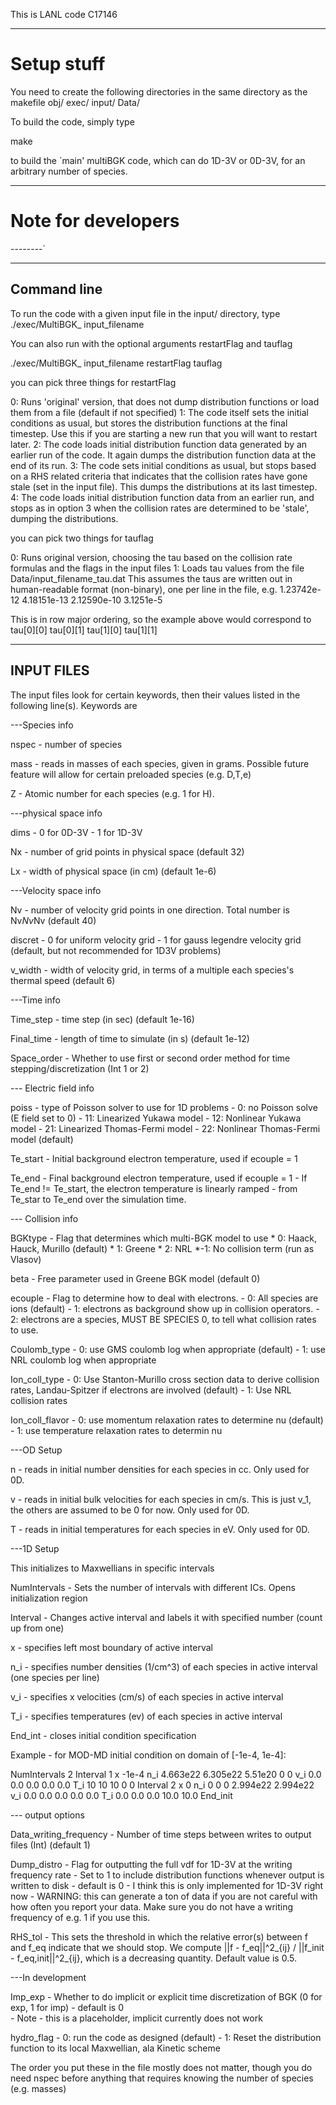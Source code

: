 This is LANL code C17146

-------------------------

# Setup stuff

You need to create the following directories in the same directory as the makefile
obj/
exec/
input/
Data/


To build the code, simply type

make

to build the `main' multiBGK code, which can do 1D-3V or 0D-3V, for an arbitrary number of species.

-------
# Note for developers
--------`


------------
Command line
------------

To run the code with a given input file in the input/ directory, type
./exec/MultiBGK_ input_filename

You can also run with the optional arguments restartFlag and tauflag

./exec/MultiBGK_ input_filename restartFlag tauflag 

you can pick three things for restartFlag

0: Runs 'original' version, that does not dump distribution functions or load them from a file (default if not specified)
1: The code itself sets the initial conditions as usual, but stores the distribution functions at the final timestep. Use this if you are starting a new run that you will want to restart later.
2: The code loads initial distribution function data generated by an earlier run of the code. It again dumps the distribution function data at the end of its run.
3: The code sets initial conditions as usual, but stops based on a RHS related criteria that indicates that the collision rates have gone stale (set in the input file). This dumps the distributions at its last timestep.
4: The code loads initial distribution function data from an earlier run, and stops as in option 3 when the collision rates are determined to be 'stale', dumping the distributions. 

you can pick two things for tauflag

0: Runs original version, choosing the tau based on the collision rate formulas and the flags in the input files
1: Loads tau values from the file Data/input_filename_tau.dat
This assumes the taus are written out in human-readable format (non-binary), one per line in the file, e.g.
1.23742e-12
4.18151e-13
2.12590e-10
3.1251e-5

This is in row major ordering, so the example above would correspond to
tau[0][0]
tau[0][1]
tau[1][0]
tau[1][1]

-----------
INPUT FILES
-----------

The input files look for certain keywords, then their values listed in the following line(s). Keywords are


---Species info

nspec                  - number of species 

mass                   - reads in masses of each species, given in grams. Possible future feature will allow for certain preloaded species (e.g. D,T,e)

Z                      - Atomic number for each species (e.g. 1 for H). 

---physical space info

dims                   - 0 for 0D-3V 
		       - 1 for 1D-3V 

Nx                     - number of grid points in physical space (default 32)

Lx                     - width of physical space (in cm) (default 1e-6)

---Velocity space info

Nv                     - number of velocity grid points in one direction. Total number is Nv*Nv*Nv (default 40)

discret		       - 0 for uniform velocity grid
		       - 1 for gauss legendre velocity grid (default, but not recommended for 1D3V problems)

v_width                - width of velocity grid, in terms of a multiple each species's thermal speed (default 6)


---Time info

Time_step              - time step (in sec)  (default 1e-16)

Final_time             - length of time to simulate (in s) (default 1e-12)

Space_order            - Whether to use first or second order method for time stepping/discretization (Int 1 or 2)


--- Electric field info

poiss                  - type of Poisson solver to use for 1D problems
		       - 0: no Poisson solve (E field set to 0) 
		       - 11: Linearized Yukawa model
		       - 12: Nonlinear Yukawa model
		       - 21: Linearized Thomas-Fermi model
		       - 22: Nonlinear Thomas-Fermi model (default)		


Te_start 	       - Initial background electron temperature, used if ecouple = 1

Te_end  	       - Final background electron temperature, used if ecouple = 1
		       - If Te_end != Te_start, the electron temperature is linearly ramped 
		       - from Te_star to Te_end over the simulation time.



--- Collision info

BGKtype		       - Flag that determines which multi-BGK model to use
		       	 * 0: Haack, Hauck, Murillo (default)
			 * 1: Greene
			 * 2: NRL
                         *-1: No collision term (run as Vlasov)

beta		       - Free parameter used in Greene BGK model (default 0)

ecouple 	       - Flag to determine how to deal with electrons. 
		       - 0: All species are ions (default)
		       - 1: electrons as background show up in collision operators. 
		       - 2: electrons are a species, MUST BE SPECIES 0, to tell what collision rates to use.

Coulomb_type	       - 0: use GMS coulomb log when appropriate (default)
		       - 1: use NRL coulomb log when appropriate

Ion_coll_type	       - 0: Use Stanton-Murillo cross section data to derive collision rates, Landau-Spitzer if electrons are involved (default)
		       - 1: Use NRL collision rates		       

Ion_coll_flavor	       - 0: use momentum relaxation rates to determine nu (default)
		       - 1: use temperature relaxation rates to determin nu


---OD Setup

n                      - reads in initial number densities for each species in cc. Only used for 0D.

v                      - reads in initial bulk velocities for each species in cm/s. This is just v_1, the others are assumed to be 0 for now. Only used for 0D.

T                      - reads in initial temperatures for each species in eV. Only used for 0D.


---1D Setup

This initializes to Maxwellians in specific intervals

NumIntervals           - Sets the number of intervals with different ICs. Opens initialization region

Interval               - Changes active interval and labels it with specified number (count up from one)

x                      - specifies left most boundary of active interval

n_i 		       - specifies number densities (1/cm^3) of each species in active interval (one species per line)

v_i		       - specifies x velocities (cm/s) of each species in active interval

T_i		       - specifies temperatures (ev) of each species in active interval

End_int		       - closes initial condition specification

Example - for MOD-MD initial condition on domain of [-1e-4, 1e-4]:

NumIntervals
2
Interval
1
x
-1e-4
n_i
4.663e22
6.305e22
5.51e20
0
0
v_i
0.0
0.0
0.0
0.0
0.0
T_i
10
10
10
0
0
Interval
2
x
0
n_i
0
0
0
2.994e22
2.994e22
v_i
0.0
0.0
0.0
0.0
0.0
T_i
0.0
0.0
0.0
10.0
10.0
End_init


--- output options


Data_writing_frequency - Number of time steps between writes to output files (Int) (default 1)

Dump_distro            - Flag for outputting the full vdf for 1D-3V at the writing frequency rate
		       - Set to 1 to include distribution functions whenever output is written to disk
		       - default is 0
		       - I think this is only implemented for 1D-3V right now
		       - WARNING: this can generate a ton of data if you are not careful with how often you report your data. Make sure you do not have a writing frequency of e.g. 1 if you use this.

RHS_tol		       - This sets the threshold in which the relative error(s) between f and f_eq indicate that we should stop. We compute ||f - f_eq||^2_{ij} / ||f_init - f_eq,init||^2_{ij}, which is a decreasing quantity. Default value is 0.5. 

---In development

Imp_exp		       - Whether to do implicit or explicit time discretization of BGK (0 for exp, 1 for imp)
		       - default is 0		       
		       - Note - this is a placeholder, implicit currently does not work

hydro_flag             - 0: run the code as designed (default)
		       - 1: Reset the distribution function to its local Maxwellian, ala Kinetic scheme

The order you put these in the file mostly does not matter, though you do need nspec before anything that requires knowing the number of species (e.g. masses)


